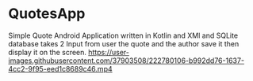 # QuotesApp
Simple Quote Android Application written in Kotlin and XMl and SQLite database
takes 2 Input from user the quote and the author save it then display it on the screen.
https://user-images.githubusercontent.com/37903508/222780106-b992dd76-1637-4cc2-9f95-eed1c8689c46.mp4


